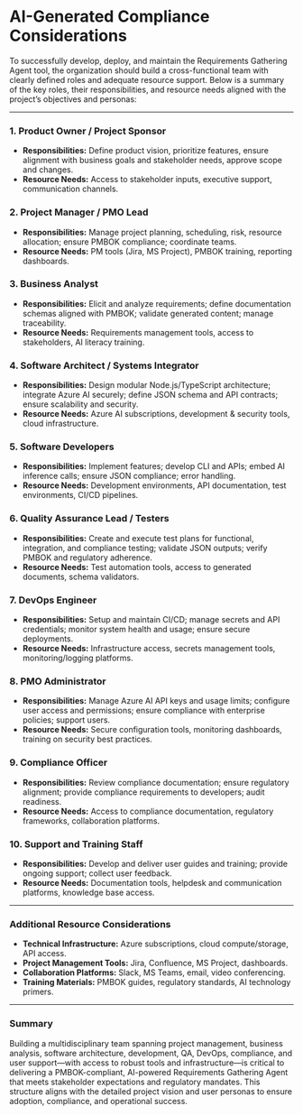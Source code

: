 # AI-Generated Compliance Considerations

To successfully develop, deploy, and maintain the Requirements Gathering Agent tool, the organization should build a cross-functional team with clearly defined roles and adequate resource support. Below is a summary of the key roles, their responsibilities, and resource needs aligned with the project’s objectives and personas:

---

### 1. Product Owner / Project Sponsor
- **Responsibilities:** Define product vision, prioritize features, ensure alignment with business goals and stakeholder needs, approve scope and changes.
- **Resource Needs:** Access to stakeholder inputs, executive support, communication channels.

### 2. Project Manager / PMO Lead
- **Responsibilities:** Manage project planning, scheduling, risk, resource allocation; ensure PMBOK compliance; coordinate teams.
- **Resource Needs:** PM tools (Jira, MS Project), PMBOK training, reporting dashboards.

### 3. Business Analyst
- **Responsibilities:** Elicit and analyze requirements; define documentation schemas aligned with PMBOK; validate generated content; manage traceability.
- **Resource Needs:** Requirements management tools, access to stakeholders, AI literacy training.

### 4. Software Architect / Systems Integrator
- **Responsibilities:** Design modular Node.js/TypeScript architecture; integrate Azure AI securely; define JSON schema and API contracts; ensure scalability and security.
- **Resource Needs:** Azure AI subscriptions, development & security tools, cloud infrastructure.

### 5. Software Developers
- **Responsibilities:** Implement features; develop CLI and APIs; embed AI inference calls; ensure JSON compliance; error handling.
- **Resource Needs:** Development environments, API documentation, test environments, CI/CD pipelines.

### 6. Quality Assurance Lead / Testers
- **Responsibilities:** Create and execute test plans for functional, integration, and compliance testing; validate JSON outputs; verify PMBOK and regulatory adherence.
- **Resource Needs:** Test automation tools, access to generated documents, schema validators.

### 7. DevOps Engineer
- **Responsibilities:** Setup and maintain CI/CD; manage secrets and API credentials; monitor system health and usage; ensure secure deployments.
- **Resource Needs:** Infrastructure access, secrets management tools, monitoring/logging platforms.

### 8. PMO Administrator
- **Responsibilities:** Manage Azure AI API keys and usage limits; configure user access and permissions; ensure compliance with enterprise policies; support users.
- **Resource Needs:** Secure configuration tools, monitoring dashboards, training on security best practices.

### 9. Compliance Officer
- **Responsibilities:** Review compliance documentation; ensure regulatory alignment; provide compliance requirements to developers; audit readiness.
- **Resource Needs:** Access to compliance documentation, regulatory frameworks, collaboration platforms.

### 10. Support and Training Staff
- **Responsibilities:** Develop and deliver user guides and training; provide ongoing support; collect user feedback.
- **Resource Needs:** Documentation tools, helpdesk and communication platforms, knowledge base access.

---

### Additional Resource Considerations
- **Technical Infrastructure:** Azure subscriptions, cloud compute/storage, API access.
- **Project Management Tools:** Jira, Confluence, MS Project, dashboards.
- **Collaboration Platforms:** Slack, MS Teams, email, video conferencing.
- **Training Materials:** PMBOK guides, regulatory standards, AI technology primers.

---

### Summary
Building a multidisciplinary team spanning project management, business analysis, software architecture, development, QA, DevOps, compliance, and user support—with access to robust tools and infrastructure—is critical to delivering a PMBOK-compliant, AI-powered Requirements Gathering Agent that meets stakeholder expectations and regulatory mandates. This structure aligns with the detailed project vision and user personas to ensure adoption, compliance, and operational success.
